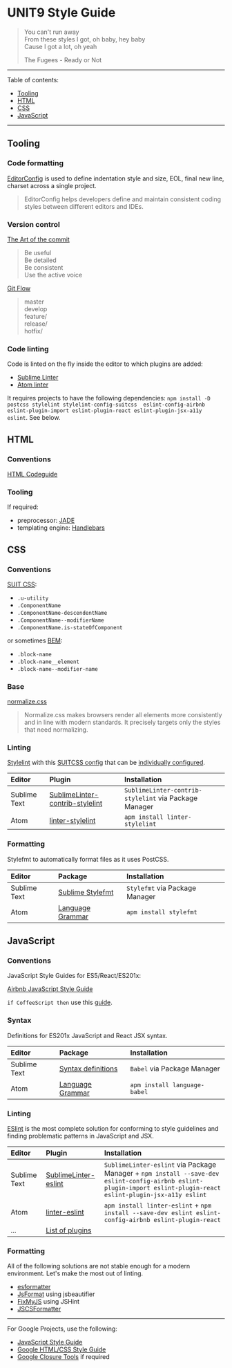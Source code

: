 UNIT9 Style Guide
================

> You can't run away <br>
> From these styles I got, oh baby, hey baby <br>
> Cause I got a lot, oh yeah <br>
>
> The Fugees - Ready or Not

---

Table of contents:

* [Tooling](#tooling)
* [HTML](#html)
* [CSS](#css)
* [JavaScript](#javascript)

---

## Tooling

### Code formatting

[EditorConfig](http://editorconfig.org/) is used to define indentation style and size, EOL, final new line, charset across a single project.

> EditorConfig helps developers define and maintain consistent coding styles between different editors and IDEs.

### Version control

[The Art of the commit](http://alistapart.com/article/the-art-of-the-commit)
> Be useful <br>
> Be detailed <br>
> Be consistent <br>
> Use the active voice <br>

[Git Flow](http://nvie.com/posts/a-successful-git-branching-model/)
> master <br>
> develop <br>
> feature/ <br>
> release/ <br>
> hotfix/ <br>

### Code linting

Code is linted on the fly inside the editor to which plugins are added:

* [Sublime Linter](https://github.com/SublimeLinter/SublimeLinter3)
* [Atom linter](https://atom.io/packages/linter)

It requires projects to have the following dependencies: `npm install -D postcss stylelint stylelint-config-suitcss  eslint-config-airbnb eslint-plugin-import eslint-plugin-react eslint-plugin-jsx-a11y eslint`. See below.

## HTML

### Conventions

[HTML Codeguide](http://codeguide.co/#html)

### Tooling

If required:

* preprocessor: [JADE](http://jade-lang.com/)
* templating engine: [Handlebars](http://handlebarsjs.com/)

## CSS

### Conventions

[SUIT CSS](https://github.com/suitcss/suit/blob/master/doc/naming-conventions.md):

* `.u-utility`
* `.ComponentName`
* `.ComponentName-descendentName`
* `.ComponentName--modifierName`
* `.ComponentName.is-stateOfComponent`

or sometimes [BEM](https://en.bem.info/):

* `.block-name`
* `.block-name__element`
* `.block-name--modifier-name`

### Base

[normalize.css](https://necolas.github.io/normalize.css/)
> Normalize.css makes browsers render all elements more consistently and in line with modern standards. It precisely targets only the styles that need normalizing.

### Linting

[Stylelint](https://github.com/stylelint/stylelint/) with this [SUITCSS config](https://github.com/stylelint/stylelint-config-suitcss) that can be [individually configured](https://github.com/stylelint/stylelint/blob/master/docs/user-guide/rules.md).

|Editor|Plugin|Installation|
|:-----|:-----|:-----------|
|Sublime Text|[SublimeLinter-contrib-stylelint](https://github.com/kungfusheep/SublimeLinter-contrib-stylelint)| `SublimeLinter-contrib-stylelint` via Package Manager|
|Atom|[linter-stylelint](https://atom.io/packages/linter-stylelint)|`apm install linter-stylelint`|

### Formatting

Stylefmt to automatically format files as it uses PostCSS.

|Editor|Package|Installation|
|:-----|:------|:-----------|
|Sublime Text|[Sublime Stylefmt](https://github.com/dmnsgn/sublime-stylefmt)|`Stylefmt` via Package Manager|
|Atom|[Language Grammar](https://github.com/1000ch/atom-stylefmt)|`apm install stylefmt`|

## JavaScript

### Conventions

JavaScript Style Guides for ES5/React/ES201x:

[Airbnb JavaScript Style Guide](https://github.com/airbnb/javascript)

`if CoffeeScript then` use this [guide](https://github.com/polarmobile/coffeescript-style-guide).

### Syntax

Definitions for ES201x JavaScript and React JSX syntax.

|Editor|Package|Installation|
|:-----|:------|:-----------|
|Sublime Text|[Syntax definitions](https://github.com/babel/babel-sublime)|`Babel` via Package Manager|
|Atom|[Language Grammar](https://atom.io/packages/language-babel)|`apm install language-babel`|

### Linting

[ESlint](http://eslint.org/) is the most complete solution for conforming to style guidelines and finding problematic patterns in JavaScript and JSX.

|Editor|Plugin|Installation|
|:-----|:-----|:-----------|
|Sublime Text|[SublimeLinter-eslint](https://github.com/roadhump/SublimeLinter-eslint)|`SublimeLinter-eslint` via Package Manager + `npm install --save-dev eslint-config-airbnb eslint-plugin-import eslint-plugin-react eslint-plugin-jsx-a11y eslint`|
|Atom|[linter-eslint](https://atom.io/packages/linter-eslint)|`apm install linter-eslint` + `npm install --save-dev eslint eslint-config-airbnb eslint-plugin-react`|
|...|[List of plugins](http://eslint.org/docs/user-guide/integrations#editors)||

### Formatting

All of the following solutions are not stable enough for a modern environment. Let's make the most out of linting.

* [esformatter](https://github.com/millermedeiros/esformatter)
* [JsFormat](https://github.com/jdc0589/JsFormat) using jsbeautifier
* [FixMyJS](https://github.com/jshint/fixmyjs) using JSHint
* [JSCSFormatter](https://github.com/TheSavior/SublimeJSCSFormatter)

---

For Google Projects, use the following:

- [JavaScript Style Guide](https://google.github.io/styleguide/javascriptguide.xml)
- [Google HTML/CSS Style Guide](https://google.github.io/styleguide/htmlcssguide.xml)
- [Google Closure Tools](https://developers.google.com/closure/) if required
